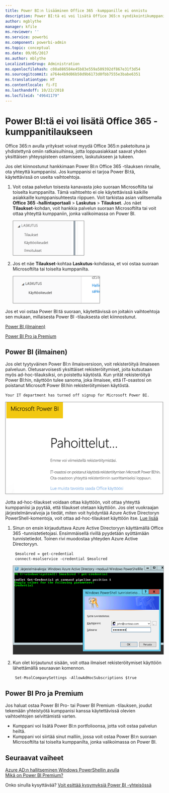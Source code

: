 ```yaml
---
title: Power BI:n lisääminen Office 365 -kumppanille ei onnistu
description: Power BI:tä ei voi lisätä Office 365:n syndikointikumppanille. Syndikoitu malli on Office 365:n käyttämä ostamisen malli.
author: mgblythe
manager: kfile
ms.reviewer: ''
ms.service: powerbi
ms.component: powerbi-admin
ms.topic: conceptual
ms.date: 09/05/2017
ms.author: mblythe
LocalizationGroup: Administration
ms.openlocfilehash: c08a886584e45b83e559a509392df867e31f3d54
ms.sourcegitcommit: a764e4b9d06b50d9b6173d0fbb7555e3babe6351
ms.translationtype: HT
ms.contentlocale: fi-FI
ms.lasthandoff: 10/22/2018
ms.locfileid: "49641179"
---
```

# <a name="unable-to-add-power-bi-to-office-365-partner-subscription"></a>Power BI:tä ei voi lisätä Office 365 -kumppanitilaukseen
Office 365:n avulla yritykset voivat myydä Office 365:n paketoituna ja yhdistettynä omiin ratkaisuihinsa, jotta loppuasiakkaat saavat yhden yksittäisen yhteyspisteen ostamiseen, laskutukseen ja tukeen.

Jos olet kiinnostunut hankkimaan Power BI:n Office 365 -tilauksen rinnalle, ota yhteyttä kumppaniisi. Jos kumppanisi ei tarjoa Power BI:tä, käytettävissä on useita vaihtoehtoja.

1. Voit ostaa palvelun toisesta kanavasta joko suoraan Microsoftilta tai toiselta kumppanilta. Tämä vaihtoehto ei ole käytettävissä kaikille asiakkaille kumppanisuhteesta riippuen. Voit tarkistaa asian valitsemalla **Office 365 -hallintaportaali** > **Laskutus** > **Tilaukset**. Jos näet **Tilaukset**-kohdan, voit hankkia palvelun suoraan Microsoftilta tai voit ottaa yhteyttä kumppaniin, jonka valikoimassa on Power BI.
   
    ![](media/service-admin-syndication-partner/billingsub.png)
2. Jos et näe **Tilaukset**-kohtaa **Laskutus**-kohdassa, et voi ostaa suoraan Microsoftilta tai toiselta kumppanilta. 
   
   ![](media/service-admin-syndication-partner/billing.png)

Jos et voi ostaa Power BI:tä suoraan, käytettävissä on joitakin vaihtoehtoja sen mukaan, millaisesta Power BI -tilauksesta olet kiinnostunut.

[Power BI (ilmainen)](#power-bi-free)

[Power BI Pro ja Premium](#power-bi-pro-and-premium)

## <a name="power-bi-free"></a>Power BI (ilmainen)
Jos olet tyytyväinen Power BI:n ilmaisversioon, voit rekisteröityä ilmaiseen palveluun. Oletusarvoisesti yksittäiset rekisteröitymiset, joita kutsutaan myös ad-hoc-tilauksiksi, on poistettu käytöstä. Kun yrität rekisteröityä Power BI:hin, näyttöön tulee sanoma, joka ilmaisee, että IT-osastosi on poistanut Microsoft Power BI:hin rekisteröitymisen käytöstä.

    Your IT department has turned off signup for Microsoft Power BI.

![](media/service-admin-syndication-partner/sorry.png)

Jotta ad-hoc-tilaukset voidaan ottaa käyttöön, voit ottaa yhteyttä kumppaniisi ja pyytää, että tilaukset otetaan käyttöön. Jos olet vuokraajan järjestelmänvalvoja ja tiedät, miten voit hyödyntää Azure Active Directoryn PowerShell-komentoja, voit ottaa ad-hoc-tilaukset käyttöön itse. [Lue lisää](https://technet.microsoft.com/library/jj151815.aspx)

1. Sinun on ensin kirjauduttava Azure Active Directoryyn käyttämällä Office 365 -tunnistetietojasi. Ensimmäisellä rivillä pyydetään syöttämään tunnistetiedot. Toinen rivi muodostaa yhteyden Azure Active Directoryyn.
   
        $msolcred = get-credential
        connect-msolservice -credential $msolcred
   
    ![](media/service-admin-syndication-partner/aad-signin.png)
2. Kun olet kirjautunut sisään, voit ottaa ilmaiset rekisteröitymiset käyttöön lähettämällä seuraavan komennon.
   
        Set-MsolCompanySettings -AllowAdHocSubscriptions $true

## <a name="power-bi-pro-and-premium"></a>Power BI Pro ja Premium
Jos haluat ostaa Power BI Pro- tai Power BI Premium -tilauksen, joudut tekemään yhteistyötä kumppanisi kanssa käytettävissä olevien vaihtoehtojen selvittämistä varten.

* Kumppani voi lisätä Power BI:n portfolioonsa, jotta voit ostaa palvelun heiltä.
* Kumppani voi siirtää sinut malliin, jossa voit ostaa Power BI:n suoraan Microsoftilta tai toiselta kumppanilta, jonka valikoimassa on Power BI.

## <a name="next-steps"></a>Seuraavat vaiheet
[Azure AD:n hallitseminen Windows PowerShellin avulla](https://technet.microsoft.com/library/jj151815.aspx)  
[Mikä on Power BI Premium?](service-premium.md)

Onko sinulla kysyttävää? [Voit esittää kysymyksiä Power BI -yhteisössä](http://community.powerbi.com/)

